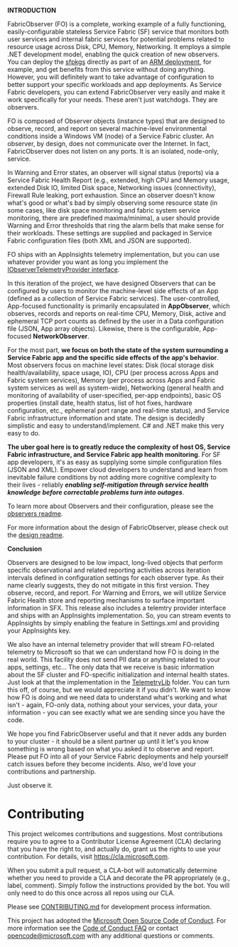 **INTRODUCTION**

FabricObserver (FO) is a complete, working example of a fully functioning, easily-configurable stateless Service Fabric (SF) service that monitors both user services and internal fabric services for potential problems related to resource usage across Disk, CPU, Memory, Networking. It employs a simple .NET development model, enabling the quick creation of new observers. You can deploy the [sfpkgs](https://github.com/microsoft/service-fabric-observer/releases) directly as part of an [ARM deployment](https://github.com/Azure-Samples/service-fabric-dotnet-quickstart/blob/master/ARM/UserApp.json), for example, and get benefits from this service without doing anything. However, you will definitely want to take advantage of configuration to better support your specific workloads and app deployments. As Service Fabric developers, you can extend FabricObserver very easily and make it work specifically for your needs. These aren't just watchdogs. They are observers.

FO is composed of Observer objects (instance types) that are designed to observe, record, and report on several machine-level environmental conditions inside a Windows VM (node) of a Service Fabric cluster. An observer, by design, does not communicate over the Internet. In fact, FabricObserver does not listen on any ports. It is an isolated, node-only, service.

In Warning and Error states, an observer will signal status (reports) via a Service Fabric Health Report (e.g., extended, high CPU and Memory usage, extended Disk IO, limited Disk space, Networking issues (connectivity), Firewall Rule leaking, port exhaustion. Since an observer doesn't know what's good or what's bad by simply observing some resource state (in some cases, like disk space monitoring and fabric system service monitoring, there are predefined maxima/minima), a user should provide Warning and Error thresholds that ring the alarm bells that make sense for their workloads. These settings are supplied and packaged in Service Fabric configuration files (both XML and JSON are supported).

FO ships with an AppInsights telemetry implementation, but you can use whatever provider you want as long you implement the [IObserverTelemetryProvider interface](/FabricObserver/Observers/Interfaces/IObserverTelemetryProvider.cs). 

In this iteration of the project, we have designed Observers that can be configured by users to monitor the machine-level side effects of an App (defined as a collection of Service Fabric services). The user-controlled, App-focused functionality is primarily encapsulated in  **AppObserver**, which observes, records and reports on real-time CPU, Memory, Disk, active and ephemeral TCP port counts as defined by the user in a Data configuration file (JSON, App array objects). Likewise, there is the configurable, App-focused **NetworkObserver**.  

For the most part, **we focus on both the state of the system surrounding a Service Fabric app and the specific side effects of 
the app's behavior**. Most observers focus on machine level states: Disk (local storage disk health/availability, space usage, IO), CPU (per process across Apps and Fabric system services), Memory (per process across Apps and Fabric system services as well as system-wide), Networking (general health and monitoring of availability of user-specified, per-app endpoints), basic OS properties (install date, health status, list of hot fixes, hardware configuration, etc., ephemeral port range and real-time status), and Service Fabric infrastructure information and state. The design is decidedly simplistic and easy to understand/implement. C# and .NET make this very easy to do. 

**The uber goal here is to greatly reduce the complexity of host OS, Service Fabric infrastructure, and Service Fabric app health monitoring**. For SF app developers, it's as easy as supplying some simple configuration files (JSON and XML).
Empower cloud developers to understand and learn from inevitable failure conditions by not adding more cognitive complexity to their lives - reliably ***enabling self-mitigation through service health knowledge before correctable problems turn into outages***.  
  
To learn more about Observers and their configuration, please see the [observers readme](./Documentation/Observers.md).  
  
For more information about the design of FabricObserver, please check out the [design readme](./Documentation/Design.md).  
  
**Conclusion**

Observers are designed to be low impact, long-lived objects that perform specific observational and related reporting activities across iteration intervals defined in configuration settings for each observer type. As their name clearly suggests, they do not mitigate in this first version. They observe, record, and report. For Warning and Errors, we will utilize Service Fabric Health store and reporting mechanisms to surface important information in SFX. This release also includes a telemtry provider interface and ships with an AppInsights implementation. So, you can stream events to AppInsights by simply enabling the feature in Settings.xml and providing your AppInsights key.  

We also have an internal telemetry provider that will stream FO-related telemetry to Microsoft so that we can understand how FO is doing in the real world. This facility does not send PII data or anything related to your apps, settings, etc... The only data that we receive is basic information about the SF cluster and FO-specific initialization and internal health states. Just look at that the implementation in the [TelemetryLib](/TelemetryLib) folder. You can turn this off, of course, but we would appreciate it if you didn't. We want to know how FO is doing and we need data to understand what's working and what isn't - again, FO-only data, nothing about your services, your data, your information - you can see exactly what we are sending since you have the code. 

We hope you find FabricObserver useful and that it never adds any burden to your cluster - it should be a silent partner up until it let's you know something is wrong based on what you asked it to observe and report. Please put FO into all of your Service Fabric deployments and help yourself catch issues before they become incidents. Also, we'd love your contributions and partnership. 

Just observe it.

# Contributing

This project welcomes contributions and suggestions.  Most contributions require you to agree to a
Contributor License Agreement (CLA) declaring that you have the right to, and actually do, grant us
the rights to use your contribution. For details, visit https://cla.microsoft.com.

When you submit a pull request, a CLA-bot will automatically determine whether you need to provide
a CLA and decorate the PR appropriately (e.g., label, comment). Simply follow the instructions
provided by the bot. You will only need to do this once across all repos using our CLA.  

Please see [CONTRIBUTING.md](CONTRIBUTING.md) for development process information.

This project has adopted the [Microsoft Open Source Code of Conduct](https://opensource.microsoft.com/codeofconduct/).
For more information see the [Code of Conduct FAQ](https://opensource.microsoft.com/codeofconduct/faq/) or
contact [opencode@microsoft.com](mailto:opencode@microsoft.com) with any additional questions or comments.
